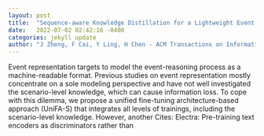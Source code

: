 ```yaml
---
layout: post
title:  "Sequence-aware Knowledge Distillation for a Lightweight Event Representation"
date:   2022-07-02 02:42:16 -0400
categories: jekyll update
author: "J Zheng, F Cai, Y Ling, H Chen - ACM Transactions on Information Systems (TOIS), 2022"
---
```

Event representation targets to model the event-reasoning process as a machine-readable format. Previous studies on event representation mostly concentrate on a sole modeling perspective and have not well investigated the scenario-level knowledge, which can cause information loss. To cope with this dilemma, we propose a unified fine-tuning architecture-based approach (UniFA-S) that integrates all levels of trainings, including the scenario-level knowledge. However, another  Cites: Electra: Pre-training text encoders as discriminators rather than
